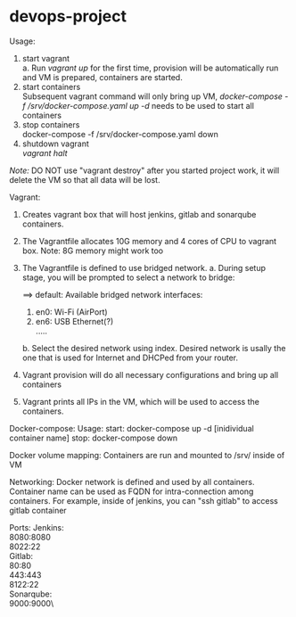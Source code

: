 # devops-project

Usage:
  1. start vagrant \
    a. Run *vagrant up* for the first time, provision will be automatically run and VM is prepared, containers are started.
  2. start containers \
    Subsequent vagrant command will only bring up VM, *docker-compose -f /srv/docker-compose.yaml up -d* needs to be used to start all containers
  3. stop containers \
    docker-compose -f /srv/docker-compose.yaml down
  4. shutdown vagrant \
    *vagrant halt*
  
  *Note:* DO NOT use "vagrant destroy" after you started project work, it will delete the VM so that all data will be lost.

Vagrant:
 1. Creates vagrant box that will host jenkins, gitlab and sonarqube containers.
 2. The Vagrantfile allocates 10G memory and 4 cores of CPU to vagrant box. Note: 8G memory might work too
 3. The Vagrantfile is defined to use bridged network.
    a. During setup stage, you will be prompted to select a network to bridge: 
    
    ==> default: Available bridged network interfaces:
      1) en0: Wi-Fi (AirPort)
      2) en6: USB Ethernet(?) \
      .....
      
    b. Select the desired network using index. Desired network is usally the one that is used for Internet and DHCPed from your router.
 4. Vagrant provision will do all necessary configurations and bring up all containers
 5. Vagrant prints all IPs in the VM, which will be used to access the containers.

Docker-compose:
 Usage: 
   start: docker-compose up -d [inidividual container name]
   stop:  docker-compose down

Docker volume mapping:
  Containers are run and mounted to /srv/ inside of VM

Networking:
  Docker network is defined and used by all containers. Container name can be used as FQDN for intra-connection among containers.
  For example, inside of jenkins, you can "ssh gitlab" to access gitlab container

Ports:
  Jenkins:\
    8080:8080\
    8022:22\
  Gitlab:\
    80:80\
    443:443\
    8122:22\
  Sonarqube:\
    9000:9000\
